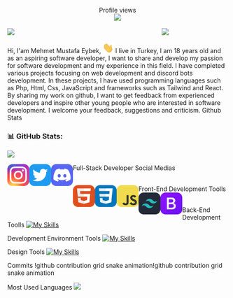 <p align="center"> 
Profile views<br>

 <img src="https://profile-counter.glitch.me/mehmetmustafaeybek/count.svg" />
</p>


<img width="50%" src= "https://readme-typing-svg.demolab.com/?font=Fira+Code&pause=1000&color=4a76fc&background=FF6AAA00&vCenter=false&multiline=true&width=435&height=30&lines=Hi+there%2C+I'am+Mehmet+Mustafa+Eybek">
<img width="30%" align="right" src="https://lanyard.kyrie25.me/api/824878181717770250?decoration=true&useDisplayName=true&animationDuration=2s&waveColor=7ea1f3&imgStyle=square&imgBorderRadius=16px&&bg=000000&idleMessage=Nothingness">
<div align="left" width="100%">




Hi, I'am Mehmet Mustafa Eybek, <img src="https://raw.githubusercontent.com/ABSphreak/ABSphreak/master/gifs/Hi.gif" width="25px"> I live in Turkey, I am 18 years old and as an aspiring software developer, I want to share and develop my passion for software development and my experience in this field. I have completed various projects focusing on web development and discord bots development. In these projects, I have used programming languages such as Php, Html, Css, JavaScript and frameworks such as Tailwind and React. By sharing my work on github, I want to get feedback from experienced developers and inspire other young people who are interested in software development. I welcome your feedback, suggestions and criticism.
Github Stats
<h3 align="left">📊 GitHub Stats:</h3>

<img align="left" width="45%" src="https://github-readme-stats.vercel.app/api?username=mehmetmustafaeybek&show_icons=true&theme=react&hide_border=true&bg_color=0D1117">

<br clear="left"/> 



Full-Stack Developer
Social Medias
<a href="https://www.instagram.com/aydocs.js/"><img align="left" src="https://raw.githubusercontent.com/tandpfun/skill-icons/main/icons/Instagram.svg" height="50" width="50"></a>
<a href="https://twitter.com/aydocs.js"><img align="left" src="https://raw.githubusercontent.com/tandpfun/skill-icons/main/icons/Twitter.svg" height="50" width="50"></a>
<a href="https://discord.com/users/886235491010248766"><img align="left" src="https://raw.githubusercontent.com/tandpfun/skill-icons/main/icons/Discord.svg" height="50" width="50"></a>
<br />
<br />

Front-End Development Toolls
<img width="50" height="50" align="left" src="https://raw.githubusercontent.com/tandpfun/skill-icons/main/icons/HTML.svg">
<img width="50" height="50" align="left" src="https://raw.githubusercontent.com/tandpfun/skill-icons/main/icons/CSS.svg">
<img width="50" height="50" align="left" src="https://raw.githubusercontent.com/tandpfun/skill-icons/main/icons/JavaScript.svg">
<img width="50" height="50" align="left" src="https://raw.githubusercontent.com/tandpfun/skill-icons/main/icons/TailwindCSS-Dark.svg">
<img width="50" height="50" align="left" src="https://raw.githubusercontent.com/tandpfun/skill-icons/main/icons/Bootstrap.svg">
<br />
<br />


Back-End Development Toolls
[![My Skills](https://skillicons.dev/icons?i=php,js,py)](https://skillicons.dev)

Development Environment Tools
[![My Skills](https://skillicons.dev/icons?i=vscode,visualstudio,github,git)](https://skillicons.dev)

Design Tools
[![My Skills](https://skillicons.dev/icons?i=ae,photoshop,figma)](https://skillicons.dev)

Commits
!github contribution grid snake animation!github contribution grid snake animation

Most Used Languages
<detalis>
    <img src="https://github-readme-stats.vercel.app/api/top-langs/?username=mehmetmustafaeybek&layout=compact" width=40%>
</detalis>

